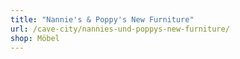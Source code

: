```yaml
---
title: "Nannie's & Poppy's New Furniture"
url: /cave-city/nannies-und-poppys-new-furniture/
shop: Möbel
---
```

